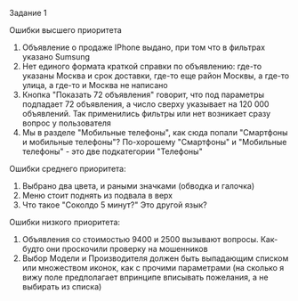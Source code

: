 Задание 1

Ошибки высшего приоритета
1) Объявление о продаже IPhone выдано, при том что в фильтрах указано Sumsung
2) Нет единого формата краткой справки по объявлению: где-то указаны Москва и срок доставки, где-то еще район Москвы, а где-то улица, а где-то и Москва не написано
3) Кнопка "Показать 72 объявления" говорит, что под параметры подпадает 72 объявления, а число сверху указывает на 120 000 объявлений. Так применились фильтры или нет возникает сразу вопрос у пользователя
4) Мы в разделе "Мобильные телефоны", как сюда попали "Смартфоны и мобильные телефоны"? По-хорошему "Смартфоны" и "Мобильные телефоны" - это две подкатегории "Телефоны"

Ошибки среднего приоритета:
1) Выбрано два цвета, и раными значками (обводка и галочка)
2) Меню стоит поднять из подвала в верх
3) Что такое "Соколдо 5 минут?" Это другой язык?

Ошибки низкого приоритета:
1) Объявления со стоимостью 9400 и 2500 вызывают вопросы. Как-будто они проскочили проверку на мошенников
2) Выбор Модели и Производителя должен быть выпадающим списком или множеством иконок, как с прочими параметрами (на сколько я вижу поле предполагает впринципе вписывать пожелания, а не выбирать из списка)